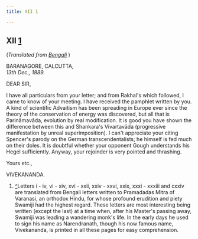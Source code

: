 ```yaml
---
title: XII 1

---
```





  

  


## XII [1](#fn1)

(*Translated from [Bengali](b6016e6012.pdf)* )

BARANAGORE, CALCUTTA,  
*13th Dec., 1889.*

DEAR SIR,

I have all particulars from your letter; and from Rakhal's which
followed, I came to know of your meeting. I have received the pamphlet
written by you. A kind of scientific Advaitism has been spreading in
Europe ever since the theory of the conservation of energy was
discovered, but all that is Parināmavāda, evolution by real
modification. It is good you have shown the difference between this and
Shankara's Vivartavāda (progressive manifestation by unreal
superimposition). I can't appreciate your citing Spencer's parody on the
German transcendentalists; he himself is fed much on their doles. It is
doubtful whether your opponent Gough understands his Hegel sufficiently.
Anyway, your rejoinder is very pointed and thrashing. 

Yours etc.,

VIVEKANANDA.

1.  [^](#txt1)Letters i - iv, vi - xiv, xvi - xxii, xxiv - xxvi, xxix,
    xxxi - xxxiii and cxxiv are translated from Bengali letters written
    to Pramadadas Mitra of Varanasi, an orthodox Hindu, for whose
    profound erudition and piety Swamiji had the highest regard. These
    letters are most interesting being written (except the last) at a
    time when, after his Master's passing away, Swamiji was leading a
    wandering monk's life. In the early days he used to sign his name as
    Narendranath, though his now famous name, Vivekananda, is printed in
    all these pages for easy comprehension.


